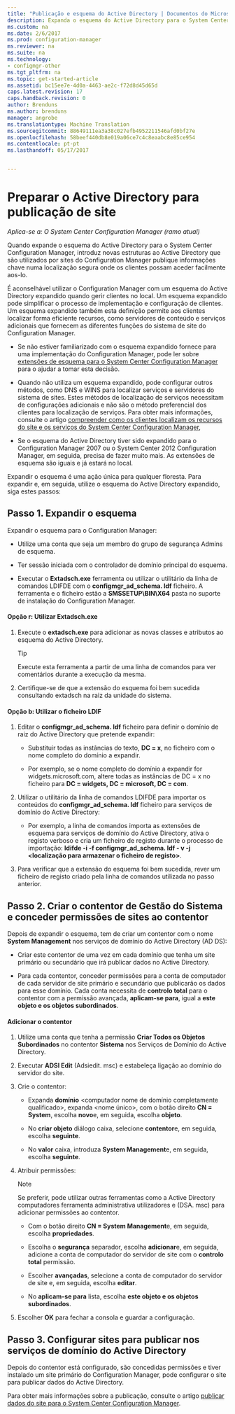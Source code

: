 ```yaml
---
title: "Publicação e esquema do Active Directory | Documentos do Microsoft"
description: Expanda o esquema do Active Directory para o System Center Configuration Manager, para simplificar o processo de implementar e configurar os clientes.
ms.custom: na
ms.date: 2/6/2017
ms.prod: configuration-manager
ms.reviewer: na
ms.suite: na
ms.technology:
- configmgr-other
ms.tgt_pltfrm: na
ms.topic: get-started-article
ms.assetid: bc15ee7e-4d0a-4463-ae2c-f72d8d45d65d
caps.latest.revision: 17
caps.handback.revision: 0
author: Brenduns
ms.author: brenduns
manager: angrobe
ms.translationtype: Machine Translation
ms.sourcegitcommit: 88649111ea3a38c027efb4952211546afd0bf27e
ms.openlocfilehash: 58beef440db8e019a06ce7c4c8eaabc8e85ce954
ms.contentlocale: pt-pt
ms.lasthandoff: 05/17/2017


---
```

# <a name="prepare-active-directory-for-site-publishing"></a>Preparar o Active Directory para publicação de site

*Aplica-se a: O System Center Configuration Manager (ramo atual)*

Quando expande o esquema do Active Directory para o System Center Configuration Manager, introduz novas estruturas ao Active Directory que são utilizados por sites do Configuration Manager publique informações chave numa localização segura onde os clientes possam aceder facilmente aos-lo.  

É aconselhável utilizar o Configuration Manager com um esquema do Active Directory expandido quando gerir clientes no local. Um esquema expandido pode simplificar o processo de implementação e configuração de clientes. Um esquema expandido também esta definição permite aos clientes localizar forma eficiente recursos, como servidores de conteúdo e serviços adicionais que fornecem as diferentes funções do sistema de site do Configuration Manager.  

-   Se não estiver familiarizado com o esquema expandido fornece para uma implementação do Configuration Manager, pode ler sobre [extensões de esquema para o System Center Configuration Manager](../../../core/plan-design/network/schema-extensions.md) para o ajudar a tomar esta decisão.  

-   Quando não utiliza um esquema expandido, pode configurar outros métodos, como DNS e WINS para localizar serviços e servidores do sistema de sites. Estes métodos de localização de serviços necessitam de configurações adicionais e não são o método preferencial dos clientes para localização de serviços. Para obter mais informações, consulte o artigo [compreender como os clientes localizam os recursos do site e os serviços do System Center Configuration Manager](../../../core/plan-design/hierarchy/understand-how-clients-find-site-resources-and-services.md),  

-   Se o esquema do Active Directory tiver sido expandido para o Configuration Manager 2007 ou o System Center 2012 Configuration Manager, em seguida, precisa de fazer muito mais. As extensões de esquema são iguais e já estará no local.  

Expandir o esquema é uma ação única para qualquer floresta. Para expandir e, em seguida, utilize o esquema do Active Directory expandido, siga estes passos:  

## <a name="step-1-extend-the-schema"></a>Passo 1. Expandir o esquema  
Expandir o esquema para o Configuration Manager:  

-   Utilize uma conta que seja um membro do grupo de segurança Admins de esquema.  

-   Ter sessão iniciada com o controlador de domínio principal do esquema.  

-   Executar o **Extadsch.exe** ferramenta ou utilizar o utilitário da linha de comandos LDIFDE com o **configmgr_ad_schema. ldf** ficheiro. A ferramenta e o ficheiro estão a **SMSSETUP\BIN\X64** pasta no suporte de instalação do Configuration Manager.  

#### <a name="option-a-use-extadschexe"></a>Opção r: Utilizar Extadsch.exe  

1.  Execute o **extadsch.exe** para adicionar as novas classes e atributos ao esquema do Active Directory.  

    > [!TIP]  
    >  Execute esta ferramenta a partir de uma linha de comandos para ver comentários durante a execução da mesma.  

2.  Certifique-se de que a extensão do esquema foi bem sucedida consultando extadsch na raiz da unidade do sistema.  

#### <a name="option-b-use-the-ldif-file"></a>Opção b: Utilizar o ficheiro LDIF  

1.  Editar o **configmgr_ad_schema. ldf** ficheiro para definir o domínio de raiz do Active Directory que pretende expandir:  

    -   Substituir todas as instâncias do texto, **DC = x**, no ficheiro com o nome completo do domínio a expandir.  

    -   Por exemplo, se o nome completo do domínio a expandir for widgets.microsoft.com, altere todas as instâncias de DC = x no ficheiro para **DC = widgets, DC = microsoft, DC = com**.  

2.  Utilizar o utilitário da linha de comandos LDIFDE para importar os conteúdos do **configmgr_ad_schema. ldf** ficheiro para serviços de domínio do Active Directory:  

    -   Por exemplo, a linha de comandos importa as extensões de esquema para serviços de domínio do Active Directory, ativa o registo verboso e cria um ficheiro de registo durante o processo de importação: **ldifde -i -f configmgr_ad_schema. ldf - v -j &lt;localização para armazenar o ficheiro de registo\>**.  

3.  Para verificar que a extensão do esquema foi bem sucedida, rever um ficheiro de registo criado pela linha de comandos utilizada no passo anterior.  

## <a name="step-2--create-the-system-management-container-and-grant-sites-permissions-to-the-container"></a>Passo 2.  Criar o contentor de Gestão do Sistema e conceder permissões de sites ao contentor  
 Depois de expandir o esquema, tem de criar um contentor com o nome **System Management** nos serviços de domínio do Active Directory (AD DS):  

-   Criar este contentor de uma vez em cada domínio que tenha um site primário ou secundário que irá publicar dados no Active Directory.  

-   Para cada contentor, conceder permissões para a conta de computador de cada servidor de site primário e secundário que publicarão os dados para esse domínio. Cada conta necessita de **controlo total** para o contentor com a permissão avançada, **aplicam-se para**, igual a **este objeto e os objetos subordinados**.  

#### <a name="to-add-the-container"></a>Adicionar o contentor  

1.  Utilize uma conta que tenha a permissão **Criar Todos os Objetos Subordinados** no contentor **Sistema** nos Serviços de Domínio do Active Directory.  

2.  Executar **ADSI Edit** (Adsiedit. msc) e estabeleça ligação ao domínio do servidor do site.  

3.  Crie o contentor:  

    -   Expanda **domínio** &lt;computador nome de domínio completamente qualificado\>, expanda &lt;nome único\>, com o botão direito **CN = System**, escolha **novo**e, em seguida, escolha **objeto**.  

    -   No **criar objeto** diálogo caixa, selecione **contentor**e, em seguida, escolha **seguinte**.  

    -   No **valor** caixa, introduza **System Management**e, em seguida, escolha **seguinte**.  

4.  Atribuir permissões:  

    > [!NOTE]  
    >  Se preferir, pode utilizar outras ferramentas como a Active Directory computadores ferramenta administrativa utilizadores e (DSA. msc) para adicionar permissões ao contentor.  

    -   Com o botão direito **CN = System Management**e, em seguida, escolha **propriedades**.  

    -   Escolha o **segurança** separador, escolha **adicionar**e, em seguida, adicione a conta de computador do servidor de site com o **controlo total** permissão.  

    -   Escolher **avançadas**, selecione a conta de computador do servidor de site e, em seguida, escolha **editar**.  

    -   No **aplicam-se para** lista, escolha **este objeto e os objetos subordinados**.  

5.  Escolher **OK** para fechar a consola e guardar a configuração.  

## <a name="step-3-set-up-sites-to-publish-to-active-directory-domain-services"></a>Passo 3. Configurar sites para publicar nos serviços de domínio do Active Directory  
 Depois do contentor está configurado, são concedidas permissões e tiver instalado um site primário do Configuration Manager, pode configurar o site para publicar dados do Active Directory.  

 Para obter mais informações sobre a publicação, consulte o artigo [publicar dados do site para o System Center Configuration Manager](../../../core/servers/deploy/configure/publish-site-data.md).  

